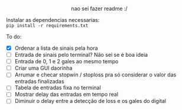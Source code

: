 <p align="center">
   nao sei fazer readme :/
</p>

Instalar as dependencias necessarias: <br />
`pip install -r requirements.txt`

<p align="left">
   To do:
</p>

 - [x] Ordenar a lista de sinais pela hora
 - [ ] Entrada de sinais pelo terminal? Não sei se é boa ideia
 - [ ] Entrada de 0, 1 e 2 gales ao mesmo tempo
 - [ ] Criar uma GUI daorinha
 - [ ] Arrumar e checar stopwin / stoploss pra só considerar o valor das entradas finalizadas
 - [ ] Tabela de entradas fixa no terminal
 - [ ] Mostrar delay das entradas em tempo real
 - [ ] Diminuir o delay entre a detecção de loss e os gales do digital
